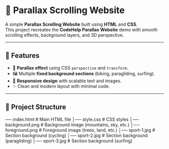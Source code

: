 # 🌄 Parallax Scrolling Website

A simple **Parallax Scrolling Website** built using **HTML** and **CSS**.  
This project recreates the **CodeHelp Parallax Website** demo with smooth scrolling effects, background layers, and 3D perspective.

---

## 🚀 Features
- 🎨 **Parallax effect** using CSS `perspective` and `transform`.
- 🖼️ Multiple **fixed background sections** (biking, paragliding, surfing).
- 📱 **Responsive design** with scalable text and images.
- ✨ Clean and modern layout with minimal code.

---

## 📂 Project Structure
── index.html # Main HTML file
│── style.css # CSS styles
│── background.png # Background image (mountains, sky, etc.)
│── foreground.png # Foreground image (trees, land, etc.)
│── sport-1.jpg # Section background (cycling)
│── sport-2.jpg # Section background (paragliding)
│── sport-3.jpg # Section background (surfing)
